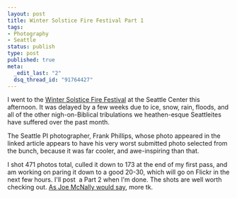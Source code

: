 ```yaml
--- 
layout: post
title: Winter Solstice Fire Festival Part 1
tags: 
- Photography
- Seattle
status: publish
type: post
published: true
meta: 
  _edit_last: "2"
  dsq_thread_id: "91764427"
---
```

I went to the <a href="http://seattletimes.nwsource.com/html/outdoors/2008531388_nwwhighlight18.html">Winter Solstice Fire Festival</a> at the Seattle Center this afternoon. It was delayed by a few weeks due to ice, snow, rain, floods, and all of the other nigh-on-Biblical tribulations we heathen-esque Seattleites have suffered over the past month. 

The Seattle PI photographer, Frank Phillips, whose photo appeared in the linked article appears to have his very worst submitted photo selected from the bunch, because it was far cooler, and awe-inspiring than that.

I shot 471 photos total, culled it down to 173 at the end of my first pass, and am working on paring it down to a good 20-30, which will go on Flickr in the next few hours. I'll post  a Part 2 when I'm done. The shots are well worth checking out. <a href="http://www.joemcnally.com/blog/">As Joe McNally would say</a>, more tk.
